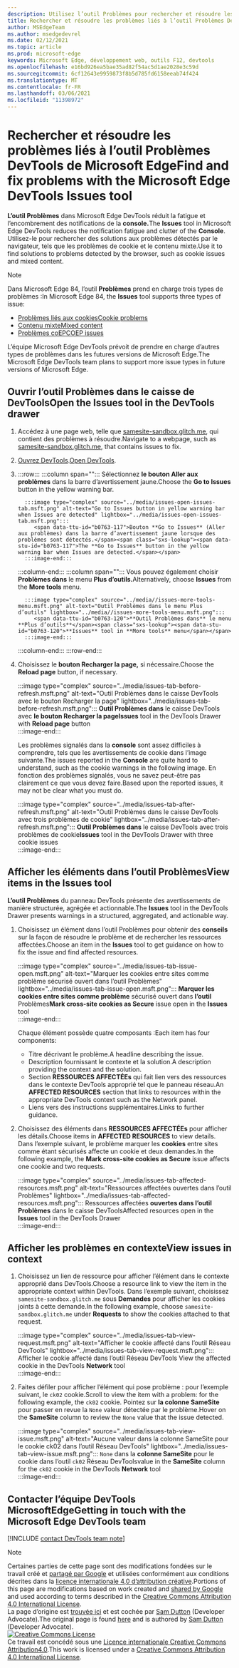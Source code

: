 ```yaml
---
description: Utilisez l’outil Problèmes pour rechercher et résoudre les problèmes liés à votre site web.
title: Rechercher et résoudre les problèmes liés à l’outil Problèmes DevTools de Microsoft Edge
author: MSEdgeTeam
ms.author: msedgedevrel
ms.date: 02/12/2021
ms.topic: article
ms.prod: microsoft-edge
keywords: Microsoft Edge, développement web, outils F12, devtools
ms.openlocfilehash: e16bd926ea5bae35ad82f54ac5d1ae2028e3c59d
ms.sourcegitcommit: 6cf12643e9959873f8b5d785fd6158eeab74f424
ms.translationtype: MT
ms.contentlocale: fr-FR
ms.lasthandoff: 03/06/2021
ms.locfileid: "11398972"
---
```

<!-- Copyright Sam Dutton 

   Licensed under the Apache License, Version 2.0 (the "License");
   you may not use this file except in compliance with the License.
   You may obtain a copy of the License at

       https://www.apache.org/licenses/LICENSE-2.0

   Unless required by applicable law or agreed to in writing, software
   distributed under the License is distributed on an "AS IS" BASIS,
   WITHOUT WARRANTIES OR CONDITIONS OF ANY KIND, either express or implied.
   See the License for the specific language governing permissions and
   limitations under the License.  -->  

# <a name="find-and-fix-problems-with-the-microsoft-edge-devtools-issues-tool"></a><span data-ttu-id="b0763-104">Rechercher et résoudre les problèmes liés à l’outil Problèmes DevTools de Microsoft Edge</span><span class="sxs-lookup"><span data-stu-id="b0763-104">Find and fix problems with the Microsoft Edge DevTools Issues tool</span></span>  

<span data-ttu-id="b0763-105">**L’outil Problèmes** dans Microsoft Edge DevTools réduit la fatigue et l’encombrement des notifications de la **console.**</span><span class="sxs-lookup"><span data-stu-id="b0763-105">The **Issues** tool in Microsoft Edge DevTools reduces the notification fatigue and clutter of the **Console**.</span></span>  <span data-ttu-id="b0763-106">Utilisez-le pour rechercher des solutions aux problèmes détectés par le navigateur, tels que les problèmes de cookie et le contenu mixte.</span><span class="sxs-lookup"><span data-stu-id="b0763-106">Use it to find solutions to problems detected by the browser, such as cookie issues and mixed content.</span></span>  

> [!NOTE]
> <span data-ttu-id="b0763-107">Dans Microsoft Edge 84, l’outil **Problèmes** prend en charge trois types de problèmes :</span><span class="sxs-lookup"><span data-stu-id="b0763-107">In Microsoft Edge 84, the **Issues** tool supports three types of issue:</span></span>  
> *   [<span data-ttu-id="b0763-108">Problèmes liés aux cookies</span><span class="sxs-lookup"><span data-stu-id="b0763-108">Cookie problems</span></span>][MDNSameSiteCookies]  
> *   [<span data-ttu-id="b0763-109">Contenu mixte</span><span class="sxs-lookup"><span data-stu-id="b0763-109">Mixed content</span></span>][MDNMixedContent]  
> *   [<span data-ttu-id="b0763-110">Problèmes coEP</span><span class="sxs-lookup"><span data-stu-id="b0763-110">COEP issues</span></span>][W3CCOEPSpec]
> 
> <span data-ttu-id="b0763-111">L’équipe Microsoft Edge DevTools prévoit de prendre en charge d’autres types de problèmes dans les futures versions de Microsoft Edge.</span><span class="sxs-lookup"><span data-stu-id="b0763-111">The Microsoft Edge DevTools team plans to support more issue types in future versions of Microsoft Edge.</span></span>  

## <a name="open-the-issues-tool-in-the-devtools-drawer"></a><span data-ttu-id="b0763-112">Ouvrir l’outil Problèmes dans le caisse de DevTools</span><span class="sxs-lookup"><span data-stu-id="b0763-112">Open the Issues tool in the DevTools drawer</span></span>  

1.  <span data-ttu-id="b0763-113">Accédez à une page web, telle que [samesite-sandbox.glitch.me][GlitchSamesiteSandbox], qui contient des problèmes à résoudre.</span><span class="sxs-lookup"><span data-stu-id="b0763-113">Navigate to a webpage, such as [samesite-sandbox.glitch.me][GlitchSamesiteSandbox], that contains issues to fix.</span></span>  
1.  <span data-ttu-id="b0763-114">[Ouvrez DevTools][DevtoolsOpen].</span><span class="sxs-lookup"><span data-stu-id="b0763-114">[Open DevTools][DevtoolsOpen].</span></span>  
1.  :::row:::
       :::column span="":::
          <span data-ttu-id="b0763-115">Sélectionnez **le bouton Aller aux problèmes** dans la barre d’avertissement jaune.</span><span class="sxs-lookup"><span data-stu-id="b0763-115">Choose the **Go to Issues** button in the yellow warning bar.</span></span>  
          
          :::image type="complex" source="../media/issues-open-issues-tab.msft.png" alt-text="Go to Issues button in yellow warning bar when Issues are detected" lightbox="../media/issues-open-issues-tab.msft.png":::
             <span data-ttu-id="b0763-117">Bouton **Go to Issues** (Aller aux problèmes) dans la barre d’avertissement jaune lorsque des problèmes sont détectés.</span><span class="sxs-lookup"><span data-stu-id="b0763-117">The **Go to Issues** button in the yellow warning bar when Issues are detected.</span></span>  
          :::image-end:::  
       :::column-end:::
       :::column span="":::
          <span data-ttu-id="b0763-118">Vous pouvez également choisir **Problèmes dans** le menu **Plus d’outils.**</span><span class="sxs-lookup"><span data-stu-id="b0763-118">Alternatively, choose **Issues** from the **More tools** menu.</span></span>  
          
          :::image type="complex" source="../media//issues-more-tools-menu.msft.png" alt-text="Outil Problèmes dans le menu Plus d’outils" lightbox="../media//issues-more-tools-menu.msft.png":::
             <span data-ttu-id="b0763-120">**Outil Problèmes dans** le menu **Plus d’outils**</span><span class="sxs-lookup"><span data-stu-id="b0763-120">**Issues** tool in **More tools** menu</span></span>  
          :::image-end:::  
       :::column-end:::
    :::row-end:::
    
1.  <span data-ttu-id="b0763-121">Choisissez le **bouton Recharger la page,** si nécessaire.</span><span class="sxs-lookup"><span data-stu-id="b0763-121">Choose the **Reload page** button, if necessary.</span></span>  
    
    :::image type="complex" source="../media/issues-tab-before-refresh.msft.png" alt-text="Outil Problèmes dans le caisse DevTools avec le bouton Recharger la page" lightbox="../media/issues-tab-before-refresh.msft.png":::
       <span data-ttu-id="b0763-123">**Outil Problèmes dans** le caisse DevTools avec **le bouton Recharger la page**</span><span class="sxs-lookup"><span data-stu-id="b0763-123">**Issues** tool in the DevTools Drawer with **Reload page** button</span></span>  
    :::image-end:::  

    <span data-ttu-id="b0763-124">Les problèmes signalés dans la **console** sont assez difficiles à comprendre, tels que les avertissements de cookie dans l’image suivante.</span><span class="sxs-lookup"><span data-stu-id="b0763-124">The issues reported in the **Console** are quite hard to understand, such as the cookie warnings in the following image.</span></span>  <span data-ttu-id="b0763-125">En fonction des problèmes signalés, vous ne savez peut-être pas clairement ce que vous devez faire.</span><span class="sxs-lookup"><span data-stu-id="b0763-125">Based upon the reported issues, it may not be clear what you must do.</span></span>  
    
    :::image type="complex" source="../media/issues-tab-after-refresh.msft.png" alt-text="Outil Problèmes dans le caisse DevTools avec trois problèmes de cookie" lightbox="../media/issues-tab-after-refresh.msft.png":::
       <span data-ttu-id="b0763-127">**Outil Problèmes dans** le caisse DevTools avec trois problèmes de cookie</span><span class="sxs-lookup"><span data-stu-id="b0763-127">**Issues** tool in the DevTools Drawer with three cookie issues</span></span>  
    :::image-end:::  
    
## <a name="view-items-in-the-issues-tool"></a><span data-ttu-id="b0763-128">Afficher les éléments dans l’outil Problèmes</span><span class="sxs-lookup"><span data-stu-id="b0763-128">View items in the Issues tool</span></span>  

<span data-ttu-id="b0763-129">**L’outil Problèmes** du panneau DevTools présente des avertissements de manière structurée, agrégée et actionnable.</span><span class="sxs-lookup"><span data-stu-id="b0763-129">The **Issues** tool in the DevTools Drawer presents warnings in a structured, aggregated, and actionable way.</span></span>  

1.  <span data-ttu-id="b0763-130">Choisissez un élément dans l’outil Problèmes pour obtenir des **conseils** sur la façon de résoudre le problème et de rechercher les ressources affectées.</span><span class="sxs-lookup"><span data-stu-id="b0763-130">Choose an item in the **Issues** tool to get guidance on how to fix the issue and find affected resources.</span></span>  
    
    :::image type="complex" source="../media/issues-tab-issue-open.msft.png" alt-text="Marquer les cookies entre sites comme problème sécurisé ouvert dans l’outil Problèmes" lightbox="../media/issues-tab-issue-open.msft.png":::
       <span data-ttu-id="b0763-132">**Marquer les cookies entre sites comme problème** sécurisé ouvert dans **l’outil** Problèmes</span><span class="sxs-lookup"><span data-stu-id="b0763-132">**Mark cross-site cookies as Secure** issue open in the **Issues** tool</span></span>  
    :::image-end:::  
    
    <span data-ttu-id="b0763-133">Chaque élément possède quatre composants :</span><span class="sxs-lookup"><span data-stu-id="b0763-133">Each item has four components:</span></span>  
    
    *   <span data-ttu-id="b0763-134">Titre décrivant le problème.</span><span class="sxs-lookup"><span data-stu-id="b0763-134">A headline describing the issue.</span></span>  
    *   <span data-ttu-id="b0763-135">Description fournissant le contexte et la solution.</span><span class="sxs-lookup"><span data-stu-id="b0763-135">A description providing the context and the solution.</span></span>  
    *   <span data-ttu-id="b0763-136">Section **RESSOURCES AFFECTÉEs** qui fait lien vers des ressources dans le contexte DevTools approprié tel que le panneau réseau.</span><span class="sxs-lookup"><span data-stu-id="b0763-136">An **AFFECTED RESOURCES** section that links to resources within the appropriate DevTools context such as the Network panel.</span></span>  
    *   <span data-ttu-id="b0763-137">Liens vers des instructions supplémentaires.</span><span class="sxs-lookup"><span data-stu-id="b0763-137">Links to further guidance.</span></span>  
    
1.  <span data-ttu-id="b0763-138">Choisissez des éléments dans **RESSOURCES AFFECTÉEs** pour afficher les détails.</span><span class="sxs-lookup"><span data-stu-id="b0763-138">Choose items in **AFFECTED RESOURCES** to view details.</span></span>  <span data-ttu-id="b0763-139">Dans l’exemple suivant, le problème marquer les **cookies** entre sites comme étant sécurisés affecte un cookie et deux demandes.</span><span class="sxs-lookup"><span data-stu-id="b0763-139">In the following example, the **Mark cross-site cookies as Secure** issue affects one cookie and two requests.</span></span>  
    
    :::image type="complex" source="../media/issues-tab-affected-resources.msft.png" alt-text="Ressources affectées ouvertes dans l’outil Problèmes" lightbox="../media/issues-tab-affected-resources.msft.png":::
       <span data-ttu-id="b0763-141">Ressources affectées **ouvertes dans l’outil Problèmes** dans le caisse DevTools</span><span class="sxs-lookup"><span data-stu-id="b0763-141">Affected resources open in the **Issues** tool in the DevTools Drawer</span></span>  
    :::image-end:::  
    
## <a name="view-issues-in-context"></a><span data-ttu-id="b0763-142">Afficher les problèmes en contexte</span><span class="sxs-lookup"><span data-stu-id="b0763-142">View issues in context</span></span>  

1.  <span data-ttu-id="b0763-143">Choisissez un lien de ressource pour afficher l’élément dans le contexte approprié dans DevTools.</span><span class="sxs-lookup"><span data-stu-id="b0763-143">Choose a resource link to view the item in the appropriate context within DevTools.</span></span>  <span data-ttu-id="b0763-144">Dans l’exemple suivant, choisissez `samesite-sandbox.glitch.me` sous **Demandes** pour afficher les cookies joints à cette demande.</span><span class="sxs-lookup"><span data-stu-id="b0763-144">In the following example, choose `samesite-sandbox.glitch.me` under **Requests** to show the cookies attached to that request.</span></span>  
    
    :::image type="complex" source="../media/issues-tab-view-request.msft.png" alt-text="Afficher le cookie affecté dans l’outil Réseau DevTools" lightbox="../media/issues-tab-view-request.msft.png":::
       <span data-ttu-id="b0763-146">Afficher le cookie affecté dans l’outil Réseau DevTools </span><span class="sxs-lookup"><span data-stu-id="b0763-146">View the affected cookie in the DevTools **Network** tool</span></span>  
    :::image-end:::  

1.  <span data-ttu-id="b0763-147">Faites défiler pour afficher l’élément qui pose problème : pour l’exemple suivant, le `ck02` cookie.</span><span class="sxs-lookup"><span data-stu-id="b0763-147">Scroll to view the item with a problem:  for the following example, the `ck02` cookie.</span></span>  <span data-ttu-id="b0763-148">Pointez sur **la colonne SameSite** pour passer en revue la `None` valeur détectée par le problème.</span><span class="sxs-lookup"><span data-stu-id="b0763-148">Hover on the **SameSite** column to review the `None` value that the issue detected.</span></span>  
    
    :::image type="complex" source="../media/issues-tab-view-issue.msft.png" alt-text="Aucune valeur dans la colonne SameSite pour le cookie ck02 dans l’outil Réseau DevTools" lightbox="../media/issues-tab-view-issue.msft.png":::
       `None` <span data-ttu-id="b0763-150">dans la **colonne SameSite** pour le cookie dans l’outil `ck02` Réseau  DevTools</span><span class="sxs-lookup"><span data-stu-id="b0763-150">value in the **SameSite** column for the `ck02` cookie in the DevTools **Network** tool</span></span>  
    :::image-end:::  

## <a name="getting-in-touch-with-the-microsoft-edge-devtools-team"></a><span data-ttu-id="b0763-151">Contacter l’équipe DevTools MicrosoftEdge</span><span class="sxs-lookup"><span data-stu-id="b0763-151">Getting in touch with the Microsoft Edge DevTools team</span></span>  

[!INCLUDE [contact DevTools team note](../includes/contact-devtools-team-note.md)]  

<!-- links -->  

[DevtoolsOpen]: ../open/index.md "Ouvrez Microsoft Edge DevTools | Documents Microsoft"  

[GlitchSamesiteSandbox]: https://samesite-sandbox.glitch.me "Tests de cookie SameSite | Glitch"  

[MDNSameSiteCookies]: https://developer.mozilla.org/docs/Web/HTTP/Headers/Set-Cookie/SameSite "Cookies SameSite | MDN"  
[MDNMixedContent]: https://developer.mozilla.org/docs/Web/Security/Mixed_content "Contenu mixte | MDN"  

[W3CCOEPSpec]: https://wicg.github.io/cross-origin-embedder-policy "Stratégie d’incorporation d’origine croisée | Groupe communautaire Web"  

> [!NOTE]
> <span data-ttu-id="b0763-157">Certaines parties de cette page sont des modifications fondées sur le travail créé et [partagé par Google][GoogleSitePolicies] et utilisées conformément aux conditions décrites dans la [licence internationale 4,0 d’attribution créative][CCA4IL].</span><span class="sxs-lookup"><span data-stu-id="b0763-157">Portions of this page are modifications based on work created and [shared by Google][GoogleSitePolicies] and used according to terms described in the [Creative Commons Attribution 4.0 International License][CCA4IL].</span></span>  
> <span data-ttu-id="b0763-158">La page d’origine est [trouvée ici](https://developers.google.com/web/tools/chrome-devtools/issues/index) et est cochée par [Sam Dutton][SamDutton] \(Developer Advocate\).</span><span class="sxs-lookup"><span data-stu-id="b0763-158">The original page is found [here](https://developers.google.com/web/tools/chrome-devtools/issues/index) and is authored by [Sam Dutton][SamDutton] \(Developer Advocate\).</span></span>  
[![Creative Commons License][CCby4Image]][CCA4IL]  
<span data-ttu-id="b0763-160">Ce travail est concédé sous une [Licence internationale Creative Commons Attribution4.0][CCA4IL].</span><span class="sxs-lookup"><span data-stu-id="b0763-160">This work is licensed under a [Creative Commons Attribution 4.0 International License][CCA4IL].</span></span>  

[CCA4IL]: https://creativecommons.org/licenses/by/4.0  
[CCby4Image]: https://i.creativecommons.org/l/by/4.0/88x31.png  
[GoogleSitePolicies]: https://developers.google.com/terms/site-policies  
[KayceBasques]: https://developers.google.com/web/resources/contributors/kaycebasques  
[SamDutton]: https://developers.google.com/web/resources/contributors/samdutton  
